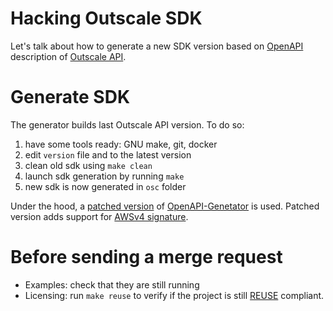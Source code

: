 # Hacking Outscale SDK

Let's talk about how to generate a new SDK version based on [OpenAPI](https://www.openapis.org/) description of [Outscale API](https://github.com/outscale/osc-api).

# Generate SDK

The generator builds last Outscale API version. To do so:

1. have some tools ready: GNU make, git, docker
2. edit `version` file and to the latest version
3. clean old sdk using `make clean`
4. launch sdk generation by running `make`
5. new sdk is now generated in `osc` folder

Under the hood, a [patched version](https://github.com/outscale-dev/openapi-generator/tree/osc-v2) of [OpenAPI-Genetator](https://github.com/OpenAPITools/openapi-generator) is used.
Patched version adds support for [AWSv4 signature](https://docs.aws.amazon.com/general/latest/gr/signature-version-4.html).

# Before sending a merge request

- Examples: check that they are still running
- Licensing: run `make reuse` to verify if the project is still [REUSE](https://reuse.software/) compliant.
